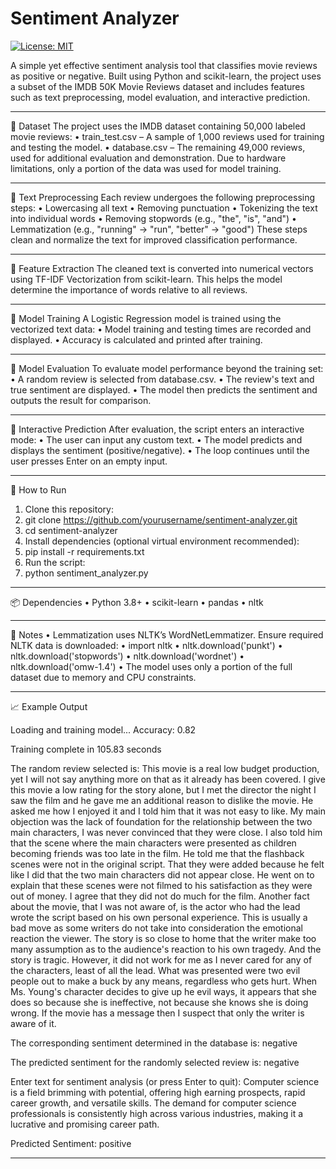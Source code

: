 # Sentiment Analyzer

[![License: MIT](https://img.shields.io/badge/License-MIT-yellow.svg)](https://opensource.org/licenses/MIT)

A simple yet effective sentiment analysis tool that classifies movie reviews as positive or negative. Built using Python and scikit-learn, the project uses a subset of the IMDB 50K Movie Reviews dataset and includes features such as text preprocessing, model evaluation, and interactive prediction.
________________________________________
📂 Dataset
The project uses the IMDB dataset containing 50,000 labeled movie reviews:
•	train_test.csv – A sample of 1,000 reviews used for training and testing the model.
•	database.csv – The remaining 49,000 reviews, used for additional evaluation and demonstration.
Due to hardware limitations, only a portion of the data was used for model training.
________________________________________
🔄 Text Preprocessing
Each review undergoes the following preprocessing steps:
•	Lowercasing all text
•	Removing punctuation
•	Tokenizing the text into individual words
•	Removing stopwords (e.g., "the", "is", "and")
•	Lemmatization (e.g., "running" → "run", "better" → "good")
These steps clean and normalize the text for improved classification performance.
________________________________________
🔢 Feature Extraction
The cleaned text is converted into numerical vectors using TF-IDF Vectorization from scikit-learn. This helps the model determine the importance of words relative to all reviews.
________________________________________
🧠 Model Training
A Logistic Regression model is trained using the vectorized text data:
•	Model training and testing times are recorded and displayed.
•	Accuracy is calculated and printed after training.
________________________________________
🧪 Model Evaluation
To evaluate model performance beyond the training set:
•	A random review is selected from database.csv.
•	The review's text and true sentiment are displayed.
•	The model then predicts the sentiment and outputs the result for comparison.
________________________________________
👤 Interactive Prediction
After evaluation, the script enters an interactive mode:
•	The user can input any custom text.
•	The model predicts and displays the sentiment (positive/negative).
•	The loop continues until the user presses Enter on an empty input.
________________________________________
🚀 How to Run
1.	Clone this repository:
2.	git clone https://github.com/yourusername/sentiment-analyzer.git
3.	cd sentiment-analyzer
4.	Install dependencies (optional virtual environment recommended):
5.	pip install -r requirements.txt
6.	Run the script:
7.	python sentiment_analyzer.py
________________________________________
📦 Dependencies
•	Python 3.8+
•	scikit-learn
•	pandas
•	nltk
________________________________________
📌 Notes
•	Lemmatization uses NLTK’s WordNetLemmatizer. Ensure required NLTK data is downloaded:
•	import nltk
•	nltk.download('punkt')
•	nltk.download('stopwords')
•	nltk.download('wordnet')
•	nltk.download('omw-1.4')
•	The model uses only a portion of the full dataset due to memory and CPU constraints.
________________________________________
📈 Example Output

Loading and training model...
Accuracy: 0.82

Training complete in 105.83 seconds

The random review selected is:
This movie is a real low budget production, yet I will not say anything more on 
that as it already has been covered. I give this movie a low rating for the story
 alone, but I met the director the night I saw the film and he gave me an additional
 reason to dislike the movie. He asked me how I enjoyed it and I told him that it 
 was not easy to like. My main objection was the lack of foundation for the relationship 
 between the two main characters, I was never convinced that they were close. I also 
 told him that the scene where the main characters were presented as children becoming
 friends was too late in the film. He told me that the flashback scenes 
 were not in the original script. That they were added because he felt like I did that
 the two main characters did not appear close. He went on to explain that these 
 scenes were not filmed to his satisfaction as they were out of money. I agree 
 that they did not do much for the film. Another fact about the movie,
 that I was not aware of, is the actor who had the lead wrote the script based 
 on his own personal experience. This is usually a bad move as some writers do 
 not take into consideration the emotional reaction the viewer. The story is so 
 close to home that the writer make too many assumption as to the audience's 
 reaction to his own tragedy. And the story is tragic. However, it did not work 
 for me as I never cared for any of the characters, least of all the lead. What 
 was presented were two evil people out to make a buck by any means, regardless 
 who gets hurt. When Ms. Young's character decides to give up he evil ways, it 
 appears that she does so because she is ineffective, not because she knows she 
 is doing wrong. If the movie has a message then I suspect that only the writer is aware of it.

The corresponding sentiment determined in the database is:  negative

The predicted sentiment for the randomly selected review is:  negative

Enter text for sentiment analysis (or press Enter to quit): Computer science is a field brimming with potential, offering high earning prospects, rapid career growth, and versatile skills. The demand for computer science professionals is consistently high across various industries, making it a lucrative and promising career path.

Predicted Sentiment: positive
________________________________
